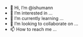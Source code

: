 - 👋 Hi, I’m @ishumann
- 👀 I’m interested in ...
- 🌱 I’m currently learning ...
- 💞️ I’m looking to collaborate on ...
- 📫 How to reach me ...

<!---
ishumann/ishumann is a ✨ special ✨ repository because its `README.md` (this file) appears on your GitHub profile.
You can click the Preview link to take a look at your changes.
--->
